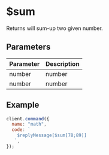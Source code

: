 # $sum

Returns will sum-up two given number.

## Parameters

| Parameter | Description |
| --------- | ----------- |
| number    | number      |
| number    | number      |

## Example

```js
client.command({
  name: "math",
  code: `
    $replyMessage[$sum[78;89]]
   `,
});
```
